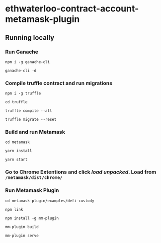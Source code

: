 # ethwaterloo-contract-account-metamask-plugin

## Running locally
### Run Ganache

`npm i -g ganache-cli`

`ganache-cli -d`

### Compile truffle contract and run migrations

`npm i -g truffle`

`cd truffle`

`truffle compile --all`

`truffle migrate --reset`

### Build and run Metamask

`cd metamask`

`yarn install`

`yarn start`

### Go to Chrome Extentions and click *load unpacked*. Load from `/metamask/dist/chrome/`

### Run Metamask Plugin

`cd metamask-plugin/examples/defi-custody`

`npm link`

`npm install -g mm-plugin`

`mm-plugin build`

`mm-plugin serve`

